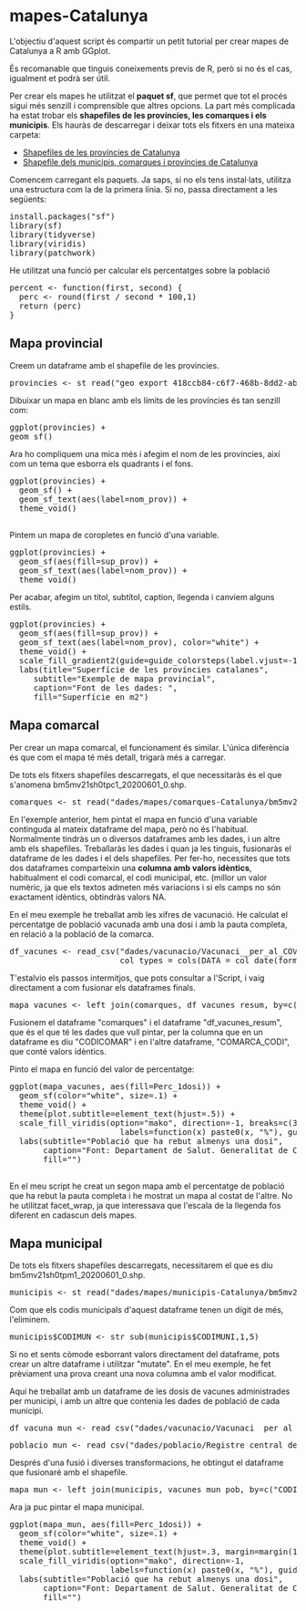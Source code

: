 # mapes-Catalunya
<p>L'objectiu d'aquest script és compartir un petit tutorial per crear mapes de Catalunya a R amb GGplot.</p>
<p>És recomanable que tinguis coneixements previs de R, però si no és el cas, igualment et podrà ser útil. </p>
<p>Per crear els mapes he utilitzat el <b>paquet sf</b>, que permet que tot el procés sigui més senzill i comprensible que altres opcions. La part més complicada ha estat 
  trobar els <b>shapefiles de les províncies, les comarques i els municipis</b>. Els hauràs de descarregar i deixar tots els fitxers en una mateixa carpeta:</p>
<ul><li> <a href="https://analisi.transparenciacatalunya.cat/en/Urbanisme-infraestructures/L-mits-administratius-provincials-de-Catalunya/ghr8-wp3h" target="_blank">
Shapefiles de les províncies de Catalunya</a></li>
<li> <a href="https://www.icgc.cat/Administracio-i-empresa/Descarregues/Capes-de-geoinformacio/Base-municipal">Shapefile dels municipis, comarques i províncies de Catalunya</a></li>
</ul>
<p>Comencem carregant els paquets. Ja saps, si no els tens instal·lats, utilitza una estructura com la de la primera línia. Si no, passa directament a les següents: </p>
<pre>
install.packages("sf")
library(sf)
library(tidyverse)
library(viridis)
library(patchwork)
</pre>
<p>He utilitzat una funció per calcular els percentatges sobre la població</p>
<pre>
percent <- function(first, second) {
  perc <- round(first / second * 100,1)
  return (perc)
}
</pre>
<p>

 ## Mapa provincial
<p>Creem un dataframe amb el shapefile de les provincies.</p>
<pre>
provincies <- st_read("geo_export_418ccb84-c6f7-468b-8dd2-ab8f1b8ae2bb.shp")
</pre>
<p>Dibuixar un mapa en blanc amb els límits de les províncies és tan senzill com: </p>
<pre>
ggplot(provincies) +
geom_sf()
</pre>
<p>Ara ho compliquem una mica més i afegim el nom de les províncies, així com un tema que esborra els quadrants i el fons.</p>
<pre>
ggplot(provincies) +
  geom_sf() +
  geom_sf_text(aes(label=nom_prov)) +
  theme_void()
  </pre>
<p>Pintem un mapa de coropletes en funció d'una variable.</p>
<pre>
ggplot(provincies) +
  geom_sf(aes(fill=sup_prov)) +
  geom_sf_text(aes(label=nom_prov)) +
  theme_void()
</pre>
<p>Per acabar, afegim un títol, subtítol, caption, llegenda i canviem alguns estils.</p>
<pre>
ggplot(provincies) +
  geom_sf(aes(fill=sup_prov)) +
  geom_sf_text(aes(label=nom_prov), color="white") +
  theme_void() +
  scale_fill_gradient2(guide=guide_colorsteps(label.vjust=-1)) +
  labs(title="Superfície de les províncies catalanes",
     subtitle="Exemple de mapa provincial",
     caption="Font de les dades: ",
     fill="Superfície en m2") 
</pre>

## Mapa comarcal
<p>Per crear un mapa comarcal, el funcionament és similar. L'única diferència és que com el mapa té més detall, trigarà més a carregar.</p>
<p>De tots els fitxers shapefiles descarregats, el que necessitaràs és el que s'anomena bm5mv21sh0tpc1_20200601_0.shp. </p>
<pre>
comarques <- st_read("dades/mapes/comarques-Catalunya/bm5mv21sh0tpc1_20200601_0.shp")
</pre>
<p>En l'exemple anterior, hem pintat el mapa en funció d'una variable continguda al mateix dataframe del mapa, però no és l'habitual. Normalmente tindràs un o diversos 
dataframes amb les dades, i un altre amb els shapefiles. Treballaràs les dades i quan ja les tinguis, fusionaràs el dataframe de les dades i el dels shapefiles. Per fer-ho, necessites que tots dos dataframes comparteixin una <b>columna amb valors idèntics</b>, habitualment el codi comarcal, el codi municipal, etc. (millor un valor numèric, ja que 
els textos admeten més variacions i si els camps no són exactament idèntics, obtindràs valors NA. </p>
<p>En el meu exemple he treballat amb les xifres de vacunació. He calculat el percentatge de població vacunada amb una dosi i amb la pauta completa, en relació a la població de la comarca. </p>
<pre>
df_vacunes <- read_csv("dades/vacunacio/Vacunaci__per_al_COVID-19__persones_vacunades_per_comarca.csv", 
                       col_types = cols(DATA = col_date(format = "%d/%m/%Y")))
</pre>
<p>T'estalvio els passos intermitjos, que pots consultar a l'Script, i vaig directament a com fusionar els dataframes finals. </p>
<pre>mapa_vacunes <- left_join(comarques, df_vacunes_resum, by=c("CODICOMAR"="COMARCA_CODI")) </pre>
<p>Fusionem el dataframe "comarques" i el dataframe "df_vacunes_resum", que és el que té les dades que vull pintar, per la columna que en un dataframe es diu "CODICOMAR" i en l'altre dataframe, "COMARCA_CODI", que conté valors idèntics. </p>
<p>Pinto el mapa en funció del valor de percentatge: 
<pre>
ggplot(mapa_vacunes, aes(fill=Perc_1dosi)) +
  geom_sf(color="white", size=.1) +
  theme_void() +
  theme(plot.subtitle=element_text(hjust=.5)) +
  scale_fill_viridis(option="mako", direction=-1, breaks=c(30,35,40,45), 
                       labels=function(x) paste0(x, "%"), gui=guide_colorsteps(show.limits=TRUE)) +
  labs(subtitle="Població que ha rebut almenys una dosi",
       caption="Font: Departament de Salut. Generalitat de Catalunya\nActualitzat: 3/06/2021",
       fill="") 
  </pre>
<p>En el meu script he creat un segon mapa amb el percentatge de població que ha rebut la pauta completa i he mostrat un mapa al costat de l'altre. No he utilitzat facet_wrap, ja que interessava que l'escala de la llegenda fos diferent en cadascun dels mapes. </p>

## Mapa municipal
<p>De tots els fitxers shapefiles descarregats, necessitarem el que es diu bm5mv21sh0tpm1_20200601_0.shp.</p>
<pre>
municipis <- st_read("dades/mapes/municipis-Catalunya/bm5mv21sh0tpm1_20200601_0.shp")
</pre>
<p>Com que els codis municipals d'aquest dataframe tenen un dígit de més, l'eliminem. </p>
<pre>
municipis$CODIMUN <- str_sub(municipis$CODIMUNI,1,5)
</pre>
<p>Si no et sents còmode esborrant valors directament del dataframe, pots crear un altre dataframe i utilitzar "mutate". En el meu exemple, he fet prèviament
una prova creant una nova columna amb el valor modificat.</p>
<p>Aquí he treballat amb un dataframe de les dosis de vacunes administrades per municipi, i amb un altre que contenia les dades de població de cada municipi. </p>
<pre>
df_vacuna_mun <- read_csv("dades/vacunacio/Vacunaci__per_al_COVID-19__dosis_administrades_per_municipi.csv")
</pre>
<pre>
poblacio_mun <- read_csv("dades/poblacio/Registre_central_de_poblaci__del_CatSalut__poblaci__per_municipi.csv")
</pre>
<p>Després d'una fusió i diverses transformacions, he obtingut el dataframe que fusionaré amb el shapefile. </p>
<pre>
mapa_mun <- left_join(municipis, vacunes_mun_pob, by=c("CODIMUN"="MUNICIPI_CODI"))
</pre>
<p>Ara ja puc pintar el mapa municipal.</p>
<pre>
ggplot(mapa_mun, aes(fill=Perc_1dosi)) +
  geom_sf(color="white", size=.1) +
  theme_void() +
  theme(plot.subtitle=element_text(hjust=.3, margin=margin(10,0,10,0))) +
  scale_fill_viridis(option="mako", direction=-1, 
                     labels=function(x) paste0(x, "%"), guide=guide_colorsteps(show.limits=TRUE)) +
  labs(subtitle="Població que ha rebut almenys una dosi",
       caption="Font: Departament de Salut. Generalitat de Catalunya\nActualitzat: 3/06/2021",
       fill="") 
</pre>

